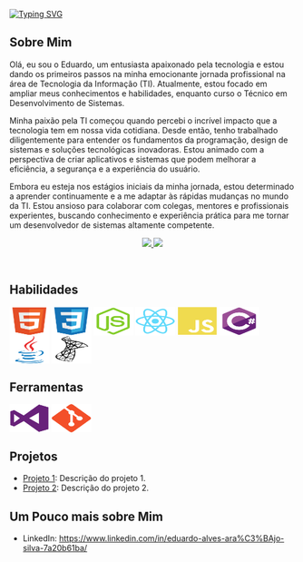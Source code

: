 [![Typing SVG](https://readme-typing-svg.demolab.com?font=+Code&size=35&duration=6500&pause=1000&color=8F96F7&random=false&width=435&lines=Hello+World!!;Seja+bem+Vindo(a)+ao+meu+Perfil+)](https://git.io/typing-svg)

## Sobre Mim

Olá, eu sou o Eduardo, um entusiasta apaixonado pela tecnologia e estou dando os primeiros passos na minha emocionante jornada profissional na área de Tecnologia da Informação (TI). Atualmente, estou focado em ampliar meus conhecimentos e habilidades, enquanto curso o Técnico em Desenvolvimento de Sistemas.

Minha paixão pela TI começou quando percebi o incrível impacto que a tecnologia tem em nossa vida cotidiana. Desde então, tenho trabalhado diligentemente para entender os fundamentos da programação, design de sistemas e soluções tecnológicas inovadoras. Estou animado com a perspectiva de criar aplicativos e sistemas que podem melhorar a eficiência, a segurança e a experiência do usuário.

Embora eu esteja nos estágios iniciais da minha jornada, estou determinado a aprender continuamente e a me adaptar às rápidas mudanças no mundo da TI. Estou ansioso para colaborar com colegas, mentores e profissionais experientes, buscando conhecimento e experiência prática para me tornar um desenvolvedor de sistemas altamente competente.

 <p align="center">
<a href="https://github.com/edualvesgt">
  <img height="180em" src="https://github-readme-stats-eight-theta.vercel.app/api?username=edualvesgt&show_icons=true&theme=algolia&include_all_commits=true&count_private=true"/>
  <img height="180em" src="https://github-readme-stats-eight-theta.vercel.app/api/top-langs/?username=edualvesgt&layout=compact&langs_count=8&theme=algolia&include_all_commits=true&count_private=true"/>
</a>
</p>
<div style="display: inline_block"><br>
 
  ## Habilidades
 
  <img align="center" alt="Dudu-HTML" height="50" width="70" src="https://raw.githubusercontent.com/devicons/devicon/master/icons/html5/html5-original.svg">
  <img align="center" alt="Dudu-CSS" height="50" width="70" src="https://raw.githubusercontent.com/devicons/devicon/master/icons/css3/css3-original.svg">
  <img align="center" alt="Dudu-Node" height="50" width="70" src="https://raw.githubusercontent.com/devicons/devicon/master/icons/nodejs/nodejs-original.svg">
  <img align="center" alt="Dudu-React" height="50" width="70" src="https://raw.githubusercontent.com/devicons/devicon/master/icons/react/react-original.svg">
  <img align="center" alt="Dudu-Script" height="50" width="70" src="https://raw.githubusercontent.com/devicons/devicon/master/icons/javascript/javascript-plain.svg">
  <img align="center" alt="Dudu-Csharp" height="50" width="70" src="https://raw.githubusercontent.com/devicons/devicon/master/icons/csharp/csharp-original.svg">  
  <img align="center" alt="Dudu-JAVA" height="50" width="70" src="https://raw.githubusercontent.com/devicons/devicon/master/icons/java/java-original.svg">
  <img align="center" alt="Dudu-Sql" height="50" width="70" src="https://raw.githubusercontent.com/devicons/devicon/master/icons/microsoftsqlserver/microsoftsqlserver-plain.svg"> 

  ## Ferramentas
  
  <img align="center" alt="Dudu-VS" height="50" width="70" src="https://raw.githubusercontent.com/devicons/devicon/master/icons/visualstudio/visualstudio-plain.svg"> 
  <img align="center" alt="Dudu-GIT" height="50" width="70" src="https://raw.githubusercontent.com/devicons/devicon/master/icons/git/git-original.svg"> 


</div>



## Projetos

- [Projeto 1](https://link_para_o_projeto1): Descrição do projeto 1.
- [Projeto 2](https://link_para_o_projeto2): Descrição do projeto 2.

## Um Pouco mais sobre Mim

- LinkedIn: https://www.linkedin.com/in/eduardo-alves-ara%C3%BAjo-silva-7a20b61ba/
